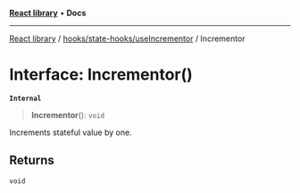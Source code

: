 [**React library**](../../../../index.md) • **Docs**

***

[React library](../../../../modules.md) / [hooks/state-hooks/useIncrementor](../index.md) / Incrementor

# Interface: Incrementor()

**`Internal`**

> **Incrementor**(): `void`

Increments stateful value by one.

## Returns

`void`
